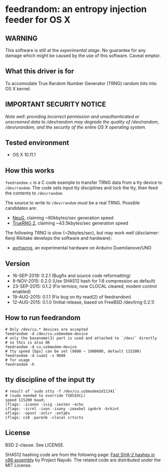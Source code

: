 # feedrandom: an entropy injection feeder for OS X

## WARNING

This software is still at the *experimental stage*. No guarantee for any damage
which might be caused by the use of this software. Caveat emptor.

## What this driver is for

To accomodate True Random Number Generator (TRNG) random bits into OS X kernel.

## IMPORTANT SECURITY NOTICE

*Note well: providing incorrect permission and unauthenticated or unscreened
data to /dev/random may degrade the quality of /dev/random, /dev/urandom, and
the security of the entire OS X operating system.*

## Tested environment

* OS X 10.11.1

## How this works

`feedrandom.c` is a C code example to transfer TRNG data from a tty device to
`/dev/random`. The code sets input tty disciplines and lock the tty, then feed
the contents to `/dev/random`.

The source to write to `/dev/random` *must* be a real TRNG. Possible candidates are:

* [NeuG](http://www.gniibe.org/memo/development/gnuk/rng/neug.html), claiming ~80kbytes/sec generation speed
* [TrueRNG 2](https://www.tindie.com/products/ubldit/truerng-hardware-random-number-generator/), claiming ~43.5kbytes/sec generation speed

The following TRNG is slow (~2kbytes/sec), but may work well (disclaimer: Kenji
Rikitake develops the software and hardware):

* [avrhwrng](https://github.com/jj1bdx/avrhwrng/), an experimental hardware on Arduino Duemilanove/UNO

## Version

* 16-SEP-2019: 0.2.1 (Bugfix and source code reformatting)
* 8-NOV-2015: 0.2.0 (Use SHA512 hash for 1:8 compression as default)
* 23-SEP-2015: 0.1.2 (Fix termios; now CLOCAL cleared, modem control enabled)
* 19-AUG-2015: 0.1.1 (Fix bug on tty read(2) of feedrandom)
* 12-AUG-2015: 0.1.0 (Initial release, based on FreeBSD /dev/trng 0.2.1)

## How to run feedrandom

    # Only /dev/cu.* devices are accepted
    feedrandom -d /dev/cu.usbmodem-device
    # only the basename(3) part is used and attached to `/dev/` directly
    # so this is also OK
    feedrandom -d cu.usbmodem-device
    # tty speed [bps] can be set (9600 ~ 1000000, default 115200)
    feedrandom -d cuaU1 -s 9600
    # for usage
    feedrandom -h

## tty discipline of the input tty

    # result of `sudo stty -f /dev/cu.usbmodem1d11341`
    # (sudo needed to override TIOCEXCL)
    speed 115200 baud;
    lflags: -icanon -isig -iexten -echo
    iflags: -icrnl -ixon -ixany -imaxbel ignbrk -brkint
    oflags: -opost -onlcr -oxtabs
    cflags: cs8 -parenb -clocal crtscts

## License

BSD 2-clause. See LICENSE.

SHA512 hashing code are from the following page: [Fast SHA-2 hashes in x86
assembly](http://www.nayuki.io/page/fast-sha2-hashes-in-x86-assembly) by
Project Nayuki. The related code are distributed under the MIT License.

